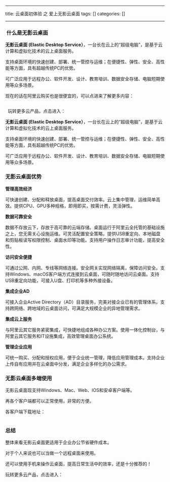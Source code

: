 
--- 
title:  云桌面初体验 之 爱上无影云桌面 
tags: []
categories: [] 

---
###  什么是无影云桌面

**无影云桌面 (Elastic Desktop Service）**，一台长在云上的“超级电脑”，是基于云计算和虚拟化技术的云上桌面服务。

支持桌面环境的快速创建、部署、统一管控与运维；在便捷性、弹性、安全、高性能等方面，具有超越传统PC的优势。

可广泛应用于远程办公、软件开发、设计、教育培训、数据安全存储、电脑短期使用等众多场景。

现在的话在阿里云购买也是很便宜的，可以点进来了解更多内容：



<img alt="" src="https://img-blog.csdnimg.cn/img_convert/246ae11f7430767d282cef50ecc3329b.png">

  玩转更多云产品，点击进入：

**无影云桌面 (Elastic Desktop Service）**，一台长在云上的“超级电脑”，是基于云计算和虚拟化技术的云上桌面服务。

支持桌面环境的快速创建、部署、统一管控与运维；在便捷性、弹性、安全、高性能等方面，具有超越传统PC的优势。

可广泛应用于远程办公、软件开发、设计、教育培训、数据安全存储、电脑短期使用等众多场景。



### 无影云桌面优势

**管理高效经济**

可快速创建、分配和释放桌面，提高桌面交付效率。云上集中管理，运维简单高效。提供CPU、GPU多种规格，即用即买，按需计费，灵活弹性。

**数据可靠安全**

数据不存放云下，存放于高可靠的云端存储。桌面运行于阿里云全托管的基础设施之上，您无需关心设施运维。可灵活配置安全策略，提供USB重定向、本地磁盘和剪贴板读写权限控制、桌面水印等功能。支持用户操作日志审计功能，提高安全性。

**访问安全便捷**

可通过公网、内网、专线等网络连接。安全网关实现网络隔离，保障访问安全。支持Windows、macOS客户端方式连接到云桌面，可随时随地访问云桌面。支持USB重定向功能，可接入U盘、打印机等多种外接设备。

**集成企业AD**

可接入企业Active Directory（AD）目录服务，完美对接企业已有的管理体系。支持跨网络、跨地域的云桌面访问，可满足大规模企业的异地管理需求。

**集成云上服务**

与阿里云其它服务紧密集成，可快捷地组成各种办公方案。使用一体化控制台，与阿里云其它服务和IT设施集成，高效管理桌面办公系统。

**管理企业应用**

可统一购买、分配和授权应用，便于企业统一管理，降低应用管理成本。支持企业上传自有应用并在云桌面中分发，满足企业多样化的办公需求。

### 无影云桌面多端使用

无影云桌面现支持Windows、Mac、Web、IOS和安卓客户端等。

再各个客户端都可以正常使用，非常的方便。

各客户端下载地址：

<img alt="" src="https://img-blog.csdnimg.cn/img_convert/5d054878f39b634c0fe65aa4a56328e4.png">

### 总结

整体来看无影云桌面更适用于企业办公节省硬件成本。

对于个人来说也可以当做一个远程桌面来使用。

还可以使用手机来操作云桌面，提高日常生活中的效率，还是十分推荐的！

玩转更多云产品，点击进入：
